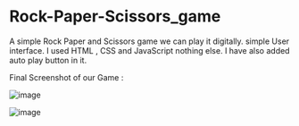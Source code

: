 # Rock-Paper-Scissors_game
A simple Rock Paper and Scissors game we can play it digitally.
simple User interface.
I used HTML , CSS and JavaScript nothing else.
I have also added auto play button in it.


Final Screenshot of our Game :

![image](https://github.com/vivekshitkar10/Rock-Paper-Scissors_game/assets/92878509/649060b8-3112-4e8e-ba22-3cbf47f6e749)

![image](https://github.com/vivekshitkar10/Rock-Paper-Scissors_game/assets/92878509/991cce36-230a-434c-970b-543c42ad8c92)





